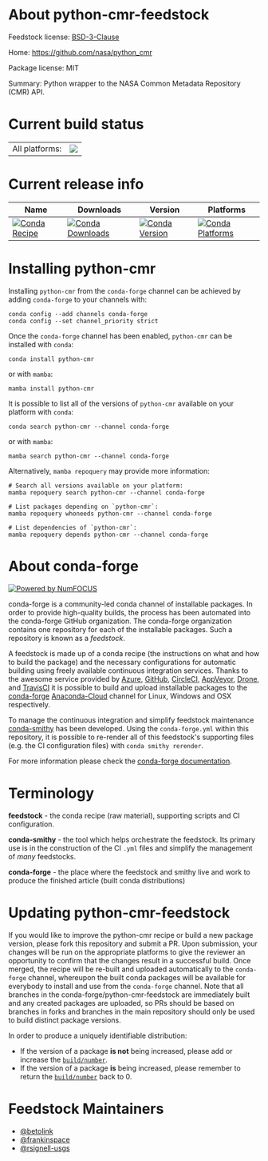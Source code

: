 About python-cmr-feedstock
==========================

Feedstock license: [BSD-3-Clause](https://github.com/conda-forge/python-cmr-feedstock/blob/main/LICENSE.txt)

Home: https://github.com/nasa/python_cmr

Package license: MIT

Summary: Python wrapper to the NASA Common Metadata Repository (CMR) API.

Current build status
====================


<table><tr><td>All platforms:</td>
    <td>
      <a href="https://dev.azure.com/conda-forge/feedstock-builds/_build/latest?definitionId=14295&branchName=main">
        <img src="https://dev.azure.com/conda-forge/feedstock-builds/_apis/build/status/python-cmr-feedstock?branchName=main">
      </a>
    </td>
  </tr>
</table>

Current release info
====================

| Name | Downloads | Version | Platforms |
| --- | --- | --- | --- |
| [![Conda Recipe](https://img.shields.io/badge/recipe-python--cmr-green.svg)](https://anaconda.org/conda-forge/python-cmr) | [![Conda Downloads](https://img.shields.io/conda/dn/conda-forge/python-cmr.svg)](https://anaconda.org/conda-forge/python-cmr) | [![Conda Version](https://img.shields.io/conda/vn/conda-forge/python-cmr.svg)](https://anaconda.org/conda-forge/python-cmr) | [![Conda Platforms](https://img.shields.io/conda/pn/conda-forge/python-cmr.svg)](https://anaconda.org/conda-forge/python-cmr) |

Installing python-cmr
=====================

Installing `python-cmr` from the `conda-forge` channel can be achieved by adding `conda-forge` to your channels with:

```
conda config --add channels conda-forge
conda config --set channel_priority strict
```

Once the `conda-forge` channel has been enabled, `python-cmr` can be installed with `conda`:

```
conda install python-cmr
```

or with `mamba`:

```
mamba install python-cmr
```

It is possible to list all of the versions of `python-cmr` available on your platform with `conda`:

```
conda search python-cmr --channel conda-forge
```

or with `mamba`:

```
mamba search python-cmr --channel conda-forge
```

Alternatively, `mamba repoquery` may provide more information:

```
# Search all versions available on your platform:
mamba repoquery search python-cmr --channel conda-forge

# List packages depending on `python-cmr`:
mamba repoquery whoneeds python-cmr --channel conda-forge

# List dependencies of `python-cmr`:
mamba repoquery depends python-cmr --channel conda-forge
```


About conda-forge
=================

[![Powered by
NumFOCUS](https://img.shields.io/badge/powered%20by-NumFOCUS-orange.svg?style=flat&colorA=E1523D&colorB=007D8A)](https://numfocus.org)

conda-forge is a community-led conda channel of installable packages.
In order to provide high-quality builds, the process has been automated into the
conda-forge GitHub organization. The conda-forge organization contains one repository
for each of the installable packages. Such a repository is known as a *feedstock*.

A feedstock is made up of a conda recipe (the instructions on what and how to build
the package) and the necessary configurations for automatic building using freely
available continuous integration services. Thanks to the awesome service provided by
[Azure](https://azure.microsoft.com/en-us/services/devops/), [GitHub](https://github.com/),
[CircleCI](https://circleci.com/), [AppVeyor](https://www.appveyor.com/),
[Drone](https://cloud.drone.io/welcome), and [TravisCI](https://travis-ci.com/)
it is possible to build and upload installable packages to the
[conda-forge](https://anaconda.org/conda-forge) [Anaconda-Cloud](https://anaconda.org/)
channel for Linux, Windows and OSX respectively.

To manage the continuous integration and simplify feedstock maintenance
[conda-smithy](https://github.com/conda-forge/conda-smithy) has been developed.
Using the ``conda-forge.yml`` within this repository, it is possible to re-render all of
this feedstock's supporting files (e.g. the CI configuration files) with ``conda smithy rerender``.

For more information please check the [conda-forge documentation](https://conda-forge.org/docs/).

Terminology
===========

**feedstock** - the conda recipe (raw material), supporting scripts and CI configuration.

**conda-smithy** - the tool which helps orchestrate the feedstock.
                   Its primary use is in the construction of the CI ``.yml`` files
                   and simplify the management of *many* feedstocks.

**conda-forge** - the place where the feedstock and smithy live and work to
                  produce the finished article (built conda distributions)


Updating python-cmr-feedstock
=============================

If you would like to improve the python-cmr recipe or build a new
package version, please fork this repository and submit a PR. Upon submission,
your changes will be run on the appropriate platforms to give the reviewer an
opportunity to confirm that the changes result in a successful build. Once
merged, the recipe will be re-built and uploaded automatically to the
`conda-forge` channel, whereupon the built conda packages will be available for
everybody to install and use from the `conda-forge` channel.
Note that all branches in the conda-forge/python-cmr-feedstock are
immediately built and any created packages are uploaded, so PRs should be based
on branches in forks and branches in the main repository should only be used to
build distinct package versions.

In order to produce a uniquely identifiable distribution:
 * If the version of a package **is not** being increased, please add or increase
   the [``build/number``](https://docs.conda.io/projects/conda-build/en/latest/resources/define-metadata.html#build-number-and-string).
 * If the version of a package **is** being increased, please remember to return
   the [``build/number``](https://docs.conda.io/projects/conda-build/en/latest/resources/define-metadata.html#build-number-and-string)
   back to 0.

Feedstock Maintainers
=====================

* [@betolink](https://github.com/betolink/)
* [@frankinspace](https://github.com/frankinspace/)
* [@rsignell-usgs](https://github.com/rsignell-usgs/)

